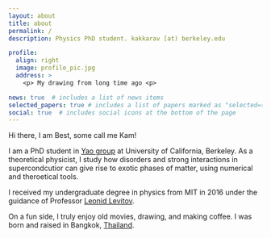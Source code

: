 ```yaml
---
layout: about
title: about
permalink: /
description: Physics PhD student. kakkarav [at) berkeley.edu

profile:
  align: right
  image: profile_pic.jpg
  address: >
    <p> My drawing from long time ago <p>

news: true  # includes a list of news items
selected_papers: true # includes a list of papers marked as "selected={true}"
social: true  # includes social icons at the bottom of the page
---
```


Hi there, I am Best, some call me Kam!

I am a PhD student in [Yao group](https://quantumoptics.physics.berkeley.edu/) at University of California, Berkeley.
As a theoretical physicist, I study how disorders and strong interactions in supercondcutior can give rise to exotic phases of matter, using numerical and theroetical tools.

I received my undergraduate degree in physics from MIT in 2016 under the guidance of Professor [Leonid Levitov](http://www.mit.edu/~levitov/). 

On a fun side, I truly enjoy old movies, drawing, and making coffee.
I was born and raised in Bangkok, [Thailand](https://www.lonelyplanet.com/articles/best-places-to-visit-in-thailand).
